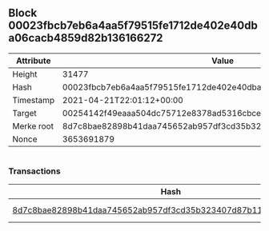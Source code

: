 ## Block 00023fbcb7eb6a4aa5f79515fe1712de402e40dba06cacb4859d82b136166272

Attribute | Value
--- | ---
Height | 31477
Hash | 00023fbcb7eb6a4aa5f79515fe1712de402e40dba06cacb4859d82b136166272
Timestamp | 2021-04-21T22:01:12+00:00
Target | 00254142f49eaaa504dc75712e8378ad5316cbcead634704b3734b6271167cc4
Merke root | 8d7c8bae82898b41daa745652ab957df3cd35b323407d87b11ee4fb5d0bed3ba
Nonce | 3653691879

```

```

### Transactions

Hash | Amount
--- | ---
[8d7c8bae82898b41daa745652ab957df3cd35b323407d87b11ee4fb5d0bed3ba](8d7c8bae82898b41daa745652ab957df3cd35b323407d87b11ee4fb5d0bed3ba.md) | 10.00000000 SKEPTI 
